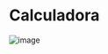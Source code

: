 # Calculadora

![image](https://github.com/gleydsonr99/Calculadora/assets/134658744/2da701dc-7ac9-4c51-a9bd-95f3ea157a28)
